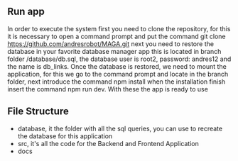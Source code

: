 ## Run app
In order to execute the system first you need to clone the repository, for this it is necessary to open a command prompt and put the command git clone https://github.com/andresrobot/MAGA.git next you need to restore the database in your favorite database manager app this is located in branch folder /database/db.sql, the database user is root2, password: andres12 and the name is db_links. Once the database is restored, we need to mount the application, for this we go to the command prompt and locate in the branch folder, next introduce the command npm install when the installation finish insert the command npm run dev. With these the app is ready to use


## File Structure
- database, it the folder with all the sql queries, you can use to recreate the database for this application
- src, it's all the code for the Backend and Frontend Application
- docs
